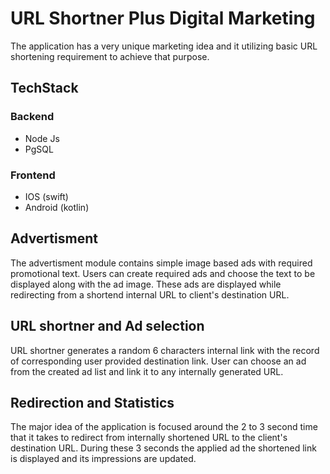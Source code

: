 
# URL Shortner Plus Digital Marketing
The application has a very unique marketing idea and it utilizing basic URL shortening requirement to achieve that purpose.

## TechStack
### Backend
* Node Js
* PgSQL

### Frontend
* IOS (swift)
* Android (kotlin)

## Advertisment
The advertisment module contains simple image based ads with required promotional text. Users can create required ads and choose the text to be displayed along with the ad image. These ads are displayed while redirecting from a shortend internal URL to client's destination URL.

## URL shortner and Ad selection
URL shortner generates a random 6 characters internal link with the record of corresponding user provided destination link. User can choose an ad from the created ad list and link it to any internally generated URL.

## Redirection and Statistics
The major idea of the application is focused around the 2 to 3 second time that it takes to redirect from internally shortened URL to the client's destination URL. During these 3 seconds the applied ad the shortened link is displayed and its impressions are updated.

